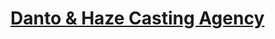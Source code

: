 <h1><b><a href="https://iamchriscardo.github.io/Danto-Haze-Casting-Agency/">Danto & Haze Casting Agency</a></b></h1>
